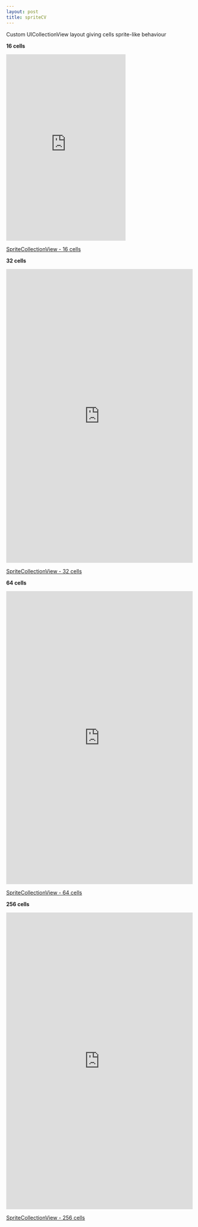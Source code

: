 ```yaml
---
layout: post
title: spriteCV
---
```


Custom UICollectionView layout giving cells sprite-like behaviour  



__16 cells__  

<iframe src="https://player.vimeo.com/video/131198125?autoplay=1&loop=1" width="320" height="500" frameborder="0" webkitallowfullscreen mozallowfullscreen allowfullscreen></iframe> <p><a href="https://vimeo.com/131198125">SpriteCollectionView - 16 cells</a></p>


__32 cells__   

<iframe src="https://player.vimeo.com/video/131198126?autoplay=1&loop=1" width="500" height="788" frameborder="0" webkitallowfullscreen mozallowfullscreen allowfullscreen></iframe> <p><a href="https://vimeo.com/131198126">SpriteCollectionView - 32 cells</a></p> 

__64 cells__  

<iframe src="https://player.vimeo.com/video/131198204?autoplay=1&loop=1" width="500" height="786" frameborder="0" webkitallowfullscreen mozallowfullscreen allowfullscreen></iframe> <p><a href="https://vimeo.com/131198204">SpriteCollectionView - 64 cells</a></p>

__256 cells__  

<iframe src="https://player.vimeo.com/video/131198197?autoplay=1&loop=1" width="500" height="796" frameborder="0" webkitallowfullscreen mozallowfullscreen allowfullscreen></iframe> <p><a href="https://vimeo.com/131198197">SpriteCollectionView - 256 cells</a></p>
